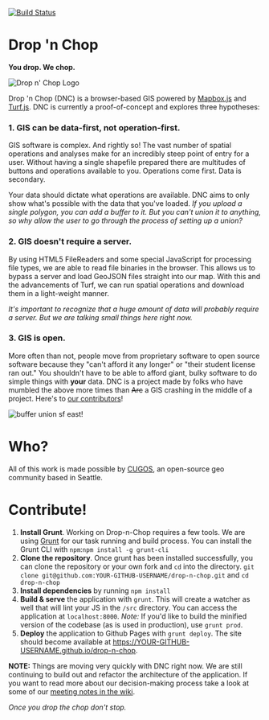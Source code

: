 [![Build Status](https://travis-ci.org/cugos/dropchop.svg?branch=master)](https://travis-ci.org/cugos/dropchop)

# Drop 'n Chop

**You drop. We chop.**

![Drop n' Chop Logo](assets/drop-n-chop-logo.png)

Drop 'n Chop (DNC) is a browser-based GIS powered by [Mapbox.js](http://mapbox.com/mapbox.js) and [Turf.js](http://turfjs.org). DNC is currently a proof-of-concept and explores three hypotheses:

### 1. GIS can be data-first, not operation-first.

GIS software is complex. And rightly so! The vast number of spatial operations and analyses make for an incredibly steep point of entry for a user. Without having a single shapefile prepared there are multitudes of buttons and operations available to you. Operations come first. Data is secondary.

Your data should dictate what operations are available. DNC aims to only show what's possible with the data that you've loaded. *If you upload a single polygon, you can add a buffer to it. But you can't union it to anything, so why allow the user to go through the process of setting up a union?*

### 2. GIS doesn't require a server.

By using HTML5 FileReaders and some special JavaScript for processing file types, we are able to read file binaries in the browser. This allows us to bypass a server and load GeoJSON files straight into our map. With this and the advancements of Turf, we can run spatial operations and download them in a light-weight manner.

*It's important to recognize that a huge amount of data will probably require a server. But we are talking small things here right now.*

### 3. GIS is open.

More often than not, people move from proprietary software to open source software because they "can't afford it any longer" or "their student license ran out." You shouldn't have to be able to afford giant, bulky software to do simple things with **your** data. DNC is a project made by folks who have mumbled the above more times than ~~Arc~~ a GIS crashing in the middle of a project. Here's to [our contributors](https://github.com/cugos/drop-n-chop/graphs/contributors)!

![buffer union sf east!](assets/dnc-buffer-input.gif)

# Who?

All of this work is made possible by [CUGOS](http://cugos.org), an open-source geo community based in Seattle.

# Contribute!

1. **Install Grunt**. Working on Drop-n-Chop requires a few tools. We are using [Grunt](http://gruntjs.com/) for our task running and build process. You can install the Grunt CLI with `npm`:`npm install -g grunt-cli`
2. **Clone the repository**. Once grunt has been installed successfully, you can clone the repository or your own fork and `cd` into the directory. `git clone git@github.com:YOUR-GITHUB-USERNAME/drop-n-chop.git` and `cd drop-n-chop`
3. **Install dependencies** by running `npm install`
4. **Build & serve** the application with `grunt`. This will create a watcher as well that will lint your JS in the `/src` directory. You can access the application at `localhost:8000`. _Note:_ If you'd like to build the minified version of the codebase (as is used in production), use `grunt prod`.
5. **Deploy** the application to Github Pages with `grunt deploy`. The site should become available at https://YOUR-GITHUB-USERNAME.github.io/drop-n-chop.

**NOTE:** Things are moving very quickly with DNC right now. We are still continuing to build out and refactor the architecture of the application. If you want to read more about our decision-making process take a look at some of our [meeting notes in the wiki](https://github.com/cugos/drop-n-chop/wiki/Meeting-Notes---04-11-2015).

*Once you drop the chop don't stop.*
